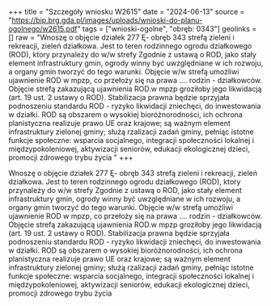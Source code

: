 +++
title = "Szczegóły wniosku W2615"
date = "2024-06-13"
source = "https://bip.brg.gda.pl/images/uploads/wnioski-do-planu-ogolnego/w2615.pdf"
tags = ["wnioski-ogolne", "obręb: 0343"]
geolinks = []
raw = "Wnoszę o objęcie działek 277 Ę- obręb 343 strefą zieleni i rekreacji, zieleń działkowa. Jest to teren rodzinnego ogrodu działkowego (ROD), ktory przynależy do w/w strefy Zgodnie z ustawą o ROD, jako stały element infrastruktury gmin, ogrody winny być uwzględniane w ich rozwoju, a organy gmin tworzyć do tego warunki. Objęcie w/w strefą umożliwi ujawnienie ROD w mpzp, co przełoży się na prawa .... rodzin - działkowców. Objęcie strefą zakazującą ujawnienia ROD.w mpzp groziłoby jego likwidacją (art. 19 ust. 2 ustawy o ROD). Stabilizacja prawna będzie sprzyjała podnoszeniu standardu ROD - ryzyko likwidacji zniechęci, do inwestowania w działki. ROD są obszarem o wysokiej bioróżnorodności, ich ochrona planistyczna realizuje prawo UE oraz krajowe; są ważnym element infrastruktury zielonej gminy; służą rzalizacji zadań gminy, pełniąc istotne funkcje społeczne: wsparcia socjalnego, integracji społeczności lokalnej i międzypokoleniowej, aktywizacji seniorów, edukacji ekologicznej dzieci, promocji zdrowego trybu życia "
+++

Wnoszę o objęcie działek 277 Ę- obręb 343 strefą zieleni i rekreacji, zieleń działkowa. Jest
to teren rodzinnego ogrodu działkowego (ROD), ktory przynależy do w/w strefy Zgodnie z ustawą o ROD, jako
stały element infrastruktury gmin, ogrody winny być uwzględniane w ich rozwoju, a organy gmin tworzyć do tego
warunki. Objęcie w/w strefą umożliwi ujawnienie ROD w mpzp, co przełoży się na prawa .... rodzin -
działkowców. Objęcie strefą zakazującą ujawnienia ROD.w mpzp groziłoby jego likwidacją (art. 19 ust. 2 ustawy
o ROD). Stabilizacja prawna będzie sprzyjała podnoszeniu standardu ROD - ryzyko likwidacji zniechęci, do
inwestowania w działki. ROD są obszarem o wysokiej bioróżnorodności, ich ochrona planistyczna realizuje
prawo UE oraz krajowe; są ważnym element infrastruktury zielonej gminy; służą rzalizacji zadań gminy, pełniąc
istotne funkcje społeczne: wsparcia socjalnego, integracji społeczności lokalnej i międzypokoleniowej,
aktywizacji seniorów, edukacji ekologicznej dzieci, promocji zdrowego trybu życia




